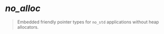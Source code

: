 # _no_alloc_

> Embedded friendly pointer types for `no_std` applications without heap
> allocators.
